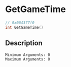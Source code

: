 # GetGameTime
```c
// 0x004377f0
int GetGameTime()
```
## Description
```
Minimum Arguments: 0
Maximum Arguments: 0
```

